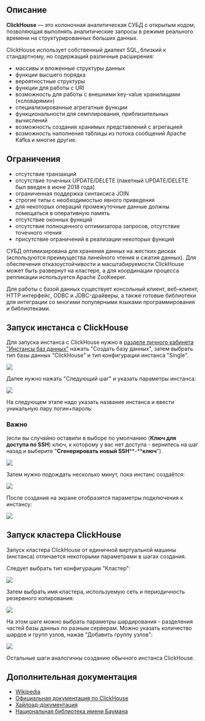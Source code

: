 Описание
--------

**ClickHouse** — это колоночная аналитическая СУБД с открытым кодом, позволяющая выполнять аналитические запросы в режиме реального времени на структурированных больших данных.

ClickHouse использует собственный диалект SQL, близкий к стандартному, но содержащий различные расширения:

*   массивы и вложенные структуры данных
*   функции высшего порядка
*   вероятностные структуры
*   функции для работы с URI
*   возможность для работы с внешними key-value хранилищами («словарями»)
*   специализированные агрегатные функции
*   функциональности для семплирования, приблизительных вычислений
*   возможность создания хранимых представлений с агрегацией
*   возможность наполнения таблицы из потока сообщений Apache Kafka и многие другие.

Ограничения
-----------

*   отсутствие транзакций
*   отсутствие точечных UPDATE/DELETE (пакетный UPDATE/DELETE был введен в июне 2018 года)
*   ограниченная поддержка синтаксиса JOIN
*   строгие типы с необходимостью явного приведения
*   для некоторых операций промежуточные данные должны помещаться в оперативную память
*   отсутствие оконных функций
*   отсутствие полноценного оптимизатора запросов, отсутствие точечного чтения
*   присутствие ограничений в реализации некоторых функций

СУБД оптимизирована для хранения данных на жестких дисках (используются преимущества линейного чтения и сжатия данных). Для обеспечения отказоустойчивости и масштабируемости ClickHouse может быть развернут на кластере, а для координации процесса репликации используется Apache ZooKeeper.

Для работы с базой данных существует консольный клиент, веб-клиент, HTTP интерфейс, ODBC и JDBC-драйверы, а также готовые библиотеки для интеграции со многими популярными языками программирования и библиотеками.

Запуск инстанса с ClickHouse
----------------------------

Для запуска инстанса с ClickHouse нужно в [разделе личного кабинета "Инстансы баз данных"](https://mcs.mail.ru/app/services/databases/) нажать "Создать базу данных", затем выбрать тип базы данных "ClickHouse" и тип конфигурации инстанса "Single".

![](./assets/1603323363614-1603323363613.png)

Далее нужно нажать "Следующий шаг" и указать параметры инстанса:

![](./assets/1603322955442-1603322955442.png)

На следующем этапе надо указать название инстанса и ввести уникальную пару логин+пароль:

### Важно

(если вы случайно оставили в выборе по умолчанию (**Ключ для доступа по SSH**) ключ, к которому у вас нет доступа - вернитесь на шаг назад и выберите "**Сгенерировать новый SSH****\-****ключ**").

![](./assets/1603323051812-1603323051812.png)

Затем нужно подождать несколько минут, пока инстанс создаётся:

![](./assets/1594621363018-1594621363018.png)

После создания на экране отобразятся параметры подключения к инстансу:

![](./assets/1603323277881-1603323277881.png)

Запуск кластера ClickHouse
--------------------------

Запуск кластера ClickHouse от единичной виртуальной машины (инстанса) отличается некоторыми параметрами в шагах создания.

Следует выбрать тип конфигурации "Кластер":

![](./assets/1603323505746-1603323505746.png)

Затем выбрать имя кластера, используемую сеть и периодичность резервного копирования:

![](./assets/1603323578778-1603323578778.png)

На этом шаге можно выбрать параметры шардирования - разделения частей базы данных по разным серверам. Можно указать количество шардов и групп узлов, нажав "Добавить группу узлов":

![](./assets/1603323673469-1603323673469.png)

Остальные шаги аналогичны созданию обычного инстанса ClickHouse.

Дополнительная документация
---------------------------

*   [](https://ru.wikipedia.org/wiki/ClickHouse)[Wikipedia](https://ru.wikipedia.org/wiki/ClickHouse)
*   [Официальная документация по ClickHouse](https://clickhouse.yandex/docs/ru/)
*   [Хайлоад-документация](https://ruhighload.com/doc/clickhouse/)
*   [Национальная библиотека имени Баумана](https://ru.bmstu.wiki/ClickHouse)